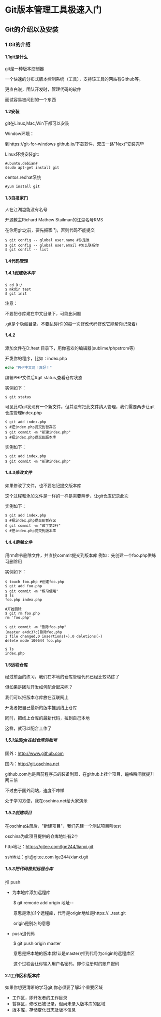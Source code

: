 # Git版本管理工具极速入门

## Git的介绍以及安装 

### 1.Git的介绍

#### 1.1git是什么

git是一种版本控制器

一个快速的分布式版本控制系统（工具），支持该工具的网站有Github等。

更直白说，团队开发时，管理代码的软件

面试容易被问到的一个东西

#### 1.2安装

git在Linux,Mac,Win下都可以安装

Window环境：

到https://git-for-windows github.io/下载软件，双击一路"Next"安装完毕

Linux环境安装git:

```git
#ubuntu.debian#
$sudo apt-get install git
```

centos.redhat系统

```
#yum install git
```

#### 1.3自报家门

人在江湖岂能没有名号

开源教主Richard Mathew Stailman的江湖名号RMS

在你用git之前，要先报家门，否则代码不能提交

```
$ git config -- global user.name #你是谁
$ git config -- global user.email #怎么联系你
$ git confit -- list
```

#### 1.4代码管理

##### 1.4.1创建版本库

```git
$ cd D:/
$ mkdir test
$ git init
```

注意：

不要把仓库建在中文目录下，可能出问题

.git是个隐藏目录，不要乱碰(你的每一次修改代码修改它能帮你记录着)

##### 1.4.2

添加文件在D:/test 目录下，用你喜欢的编辑器(sublime/phpstrom等)

开发你的程序，比如：index.php

```php
echo "PHP中文网！真好！"
```

编辑PHP文件后#git status,查看仓库状态

实例如下：

```
$ git status
```

可见此时git发现有一个新文件，但并没有把此文件纳入管理，我们需要两步让git仓库管理index.php

```
$ git add index.php
$ #把index.php提交到暂存区
$ git commit -m "新建index.php"
$ #把index.php提交到版本库
```

实例如下：

```
$ git add index.php
$ git commit -m "新建index.php"
```

##### 1.4.3修改文件

如果修改了文件，也不要忘记提交版本库

这个过程和添加文件是一样的一样是需要两步，让git仓库记录此次

实例如下：

```
$ git add index.php
$ #把index.php提交到暂存区
$ git commit -m "改了第2行"
$ #把index.php提交到版本库
```

##### 1.4.4删除文件

用rm命令删除文件，并直接commit提交到版本库 例如：先创建一个foo.php供练习删除用

实例如下：

```
$ touch foo.php #创建foo.php
$ git add foo.php
$ git commit -m "练习使用"
$ ls
foo.php index.php

#开始删除
$ git rm foo.php
rm 'foo.php'

$ git commit -m "删除foo.php"
[master e4dc37c]删除foo.php
1 file changed,0 insertions(+),0 deletions(-)
delete mode 100644 foo.php

$ ls
index.php
```

#### 1.5远程仓库

经过前面的练习，我们在本地的仓库管理代码已经比较熟练了

但如果是团队开发如何配合起来呢？

我们可以把版本仓库放在互联网上

开发者把自己最新的版本推到线上仓库

同时，把线上仓库的最新代码，拉到自己本地

这样，就可以配合工作了

##### 1.5.1注册git在线仓库的账号

国外：http://www.github.com

国内：http://git.oschina.net

github.com也是目前程序员的装备利器，在github上挂个项目，逼格瞬间就提升两三倍

不过由于国外网站，速度不咋样

处于学习方便，我在oschina.net给大家演示

##### 1.5.2创建项目

在oschina注册后，"新建项目"，我们先建一个测试项目叫test

oschina为此项目提供的仓库地址有2个

http地址：https://gitee.com/lge244/lianxi.git

ssh地址：git@gitee.com lge244/xianxi.git

##### 1.5.3把代码推到远程仓库

推 push

- 为本地库添加远程库

  ​	$ git remode add origin 地址--

  ​	意思是添加1个远程库，代号是origin地址是https://...test.git

  ​	origin是别名的意思

- push退代码

  ​	$ git push origin master

  ​	意思是把本地的版本(默认是master)推到代号为origin的远程库区

  ​	这个过程会让你输入用户名密码，即你注册时的账户密码

#### 2.1工作区和版本库

如果你想更清晰的学习git,你必须要了解3个重要区域

- 工作区，即开发者的工作目录
- 暂存区，修改已被记录，但尚未录入版本库的区域
- 版本库，存储变化日志及版本信息

